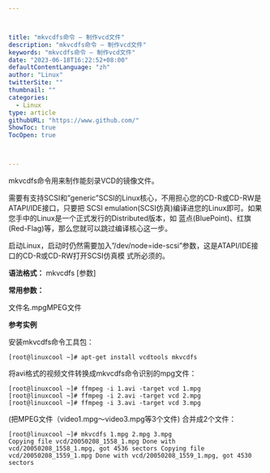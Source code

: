 ```yaml
---



title: "mkvcdfs命令 – 制作vcd文件"
description: "mkvcdfs命令 – 制作vcd文件"
keywords: "mkvcdfs命令 – 制作vcd文件"
date: "2023-06-18T16:22:52+08:00"
defaultContentLanguage: "zh"
author: "Linux"
twitterSite: ""
thumbnail: ""
categories:
  - Linux
type: article
githubURL: "https://www.github.com/"
ShowToc: true
TocOpen: true



---
```


mkvcdfs命令用来制作能刻录VCD的镜像文件。

需要有支持SCSI和”generic”SCSI的Linux核心，不用担心您的CD-R或CD-RW是ATAPI/IDE接口，只要把 SCSI emulation(SCSI仿真)编译进您的Linux即可。如果您手中的Linux是一个正式发行的Distributed版本，如 蓝点(BluePoint)、红旗(Red-Flag)等，那么您就可以跳过编译核心这一步。

启动Linux，启动时仍然需要加入”/dev/node=ide-scsi”参数，这是ATAPI/IDE接口的CD-R或CD-RW打开SCSI仿真模 式所必须的。

**语法格式：** mkvcdfs [参数]

**常用参数：**

文件名.mpgMPEG文件

**参考实例**

安装mkvcdfs命令工具包：

```
[root@linuxcool ~]# apt-get install vcdtools mkvcdfs
```

将avi格式的视频文件转换成mkvcdfs命令识别的mpg文件：

```
[root@linuxcool ~]# ffmpeg -i 1.avi -target vcd 1.mpg
[root@linuxcool ~]# ffmpeg -i 2.avi -target vcd 2.mpg
[root@linuxcool ~]# ffmpeg -i 3.avi -target vcd 3.mpg
```

(把MPEG文件（video1.mpg～video3.mpg等3个文件) 合并成2个文件：

```
[root@linuxcool ~]# mkvcdfs 1.mpg 2.mpg 3.mpg
Copying file vcd/20050208_1558_1.mpg Done with vcd/20050208_1558_1.mpg, got 4536 sectors Copying file vcd/20050208_1559_1.mpg Done with vcd/20050208_1559_1.mpg, got 4530 sectors
```
